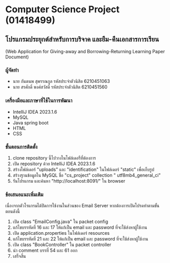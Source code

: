 # Computer Science Project (01418499)
## โปรแกรมประยุกต์สำหรับการบริจาค และยืม-คืนเอกสารการเรียน
(Web Application for Giving-away and Borrowing-Returning Learning Paper Document)

### ผู้จัดทำ
* นาย กันตนพ สุพรรณกูล รหัสประจำตัวนิสิต 6210451063
* นาย สรศักดิ์ พงศ์สวัสดิ์  รหัสประจำตัวนิสิต 6210451560

### เครื่องมือและภาษาที่ใช้ในการพัฒนา
* IntelliJ IDEA 2023.1.6
* MySQL
* Java spring boot
* HTML
* CSS

### ขั้นตอนการติดตั้ง
1. clone repository นี้ไปวางในโฟล์เดอรืที่ต้องการ
2. เปิด repository ด้วย IntelliJ IDEA 2023.1.6
3. สร้างโฟล์เดอร์ "uploads" และ "identification" ในโฟล์เดอร์ "static" เพื่อเก็บรูป
4. สร้างฐานข้อมูลใน MySQL ชื่อ "cs_project" collection "	utf8mb4_general_ci"
5. รันโปรแกรม และค้นหา "http://localhost:8091/" ใน browser

### ข้อเสนอแนะเพิ่มเติม
เนื่องจากตัวโรแกรมได้ปิดการใช้งานในส่วนของ Email Server หากต้องการเปิดโปรดทำตามขั้นตอนดังนี้
1. เปิด class "EmailConfig.java" ใน packet config
2. แก้ไขบรรทัดที่ 16 และ 17 ให้แก้เป็น email และ password ที่จะใช้ส่งหาผู้ใช้งาน
3. เปิด application.properties ในโฟล์เดอร์ resources
4. แก้ไขบรรทัดที่ 21 และ 22 ให้แก้เป็น email และ password ที่จะใช้ส่งหาผู้ใช้งาน
5. เปิด class "BookController" ใน packet controller
6. นำ comment บรรที่ 54 และ 61 ออก
7. เสร็จสิ้น


